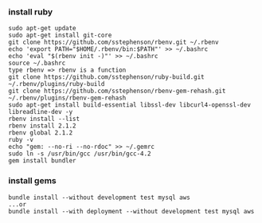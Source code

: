 ### install ruby

    sudo apt-get update
    sudo apt-get install git-core
    git clone https://github.com/sstephenson/rbenv.git ~/.rbenv
    echo 'export PATH="$HOME/.rbenv/bin:$PATH"' >> ~/.bashrc
    echo 'eval "$(rbenv init -)"' >> ~/.bashrc
    source ~/.bashrc
    type rbenv => rbenv is a function
    git clone https://github.com/sstephenson/ruby-build.git ~/.rbenv/plugins/ruby-build
    git clone https://github.com/sstephenson/rbenv-gem-rehash.git ~/.rbenv/plugins/rbenv-gem-rehash
    sudo apt-get install build-essential libssl-dev libcurl4-openssl-dev libreadline-dev -y
    rbenv install --list
    rbenv install 2.1.2
    rbenv global 2.1.2
    ruby -v
    echo "gem: --no-ri --no-rdoc" >> ~/.gemrc
    sudo ln -s /usr/bin/gcc /usr/bin/gcc-4.2
    gem install bundler
    
### install gems

    bundle install --without development test mysql aws
    ...or
    bundle install --with deployment --without development test mysql aws
